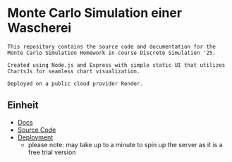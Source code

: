 # Monte Carlo Simulation einer Wascherei

    This repository contains the source code and documentation for the
    Monte Carlo Simulation Homework in course Discrete Simulation '25.

    Created using Node.js and Express with simple static UI that utilizes
    ChartsJs for seamless chart visualization.

    Deployed on a public cloud provider Render.

## Einheit
- [Docs](/docs/Beleg1-MC-Wascherei-IvanRusev.md)
- [Source Code](/src/simulation/sim.js)
- [Deployment](https://mc-wascherei-node.onrender.com/)
    - please note: may take up to a minute to spin up the server as it is a free trial version